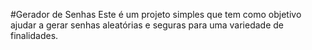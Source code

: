 #Gerador de Senhas
Este é um projeto simples que tem como objetivo ajudar a gerar senhas aleatórias e seguras para uma variedade de finalidades.
